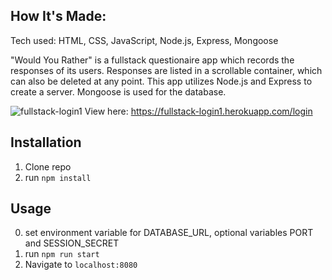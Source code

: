 ## How It's Made:
Tech used: HTML, CSS, JavaScript, Node.js, Express, Mongoose

"Would You Rather" is a fullstack questionaire app which records the responses of its users. Responses are listed in a scrollable container, which can also be deleted at any point. This app utilizes Node.js and Express to create a server. Mongoose is used for the database. 

![fullstack-login1](https://user-images.githubusercontent.com/68411050/112737770-5493ab80-8f33-11eb-8bd1-045207a97579.gif)
View here: https://fullstack-login1.herokuapp.com/login


## Installation

1. Clone repo
2. run `npm install`

## Usage

0. set environment variable for DATABASE_URL, optional variables PORT and SESSION_SECRET
1. run `npm run start`
2. Navigate to `localhost:8080`
